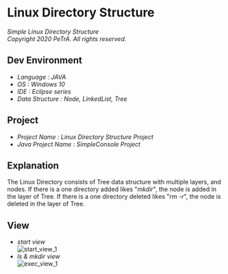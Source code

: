 Linux Directory Structure
===================================================================================================================
_Simple Linux Directory Structure_   
_Copyright 2020 PeTrA. All rights reserved._
## Dev Environment
* _Language : JAVA_    
* _OS : Windows 10_   
* _IDE : Eclipse series_   
* _Data Structure : Node, LinkedList, Tree_  
## Project
 * _Project Name : Linux Directory Structure Project_   
 * _Java Project Name : SimpleConsole Project_   
## Explanation
The Linux Directory consists of Tree data structure with multiple layers, and nodes. If there is a one directory added likes "_mkdir_", the node is added in the layer of Tree. If there is a one directory deleted likes "_rm -r_", the node is deleted in the layer of Tree.   
## View
 * _start view_   
 ![start_view_1](https://user-images.githubusercontent.com/33143731/95863958-bf936080-0d9f-11eb-8d61-10bb6b450f5c.png)   
 * _ls & mkdir view_   
 ![exec_view_1](https://user-images.githubusercontent.com/33143731/96121648-53456800-0f2b-11eb-9e32-2e4df5b8cefa.png)
